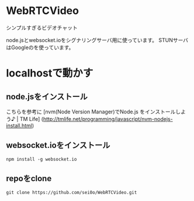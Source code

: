 WebRTCVideo
===========

シンプルすぎるビデオチャット

node.jsとwebsocket.ioをシグナリングサーバ用に使っています。
STUNサーバはGoogleのを使っています。

# localhostで動かす
## node.jsをインストール
こちらを参考に
[nvm(Node Version Manager)でNode.js をインストールしよう♪ | TM Life]
(http://tmlife.net/programming/javascript/nvm-nodejs-install.html)


## websocket.ioをインストール

```
npm install -g websocket.io
```
## repoをclone

```
git clone https://github.com/sei0o/WebRTCVideo.git
```